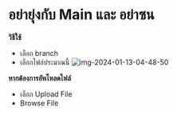 # อย่ายุ่งกับ Main และ อย่าซน
**วิธีใช้**
- เลือก branch
- เลือกไฟล์ประมาณนี้
![img-2024-01-13-04-48-50](https://github.com/EnterpriseA1/STRC-PRO/assets/128221757/c65ff5ca-0881-456e-97c4-f397296020af)

**หากต้องการอัพโหลดไฟล์**
- เลือก Upload File
- Browse File
